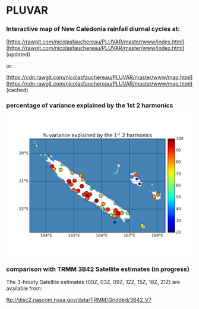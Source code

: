# PLUVAR

### Interactive map of New Caledonia rainfall diurnal cycles at:

[https://rawgit.com/nicolasfauchereau/PLUVAR/master/www/index.html](https://rawgit.com/nicolasfauchereau/PLUVAR/master/www/index.html) (updated)

or:

[https://cdn.rawgit.com/nicolasfauchereau/PLUVAR/master/www/map.html](https://cdn.rawgit.com/nicolasfauchereau/PLUVAR/master/www/map.html) (cached)

### percentage of variance explained by the 1st 2 harmonics

![var explained](https://raw.githubusercontent.com/nicolasfauchereau/PLUVAR/master/figures/map_var_explained_2harm.png "variance explained")

### comparison with TRMM 3B42 Satellite estimates (in progress)

The 3-hourly Satellite estimates (00Z, 03Z, 09Z, 12Z, 15Z, 18Z, 21Z) are available from:

ftp://disc2.nascom.nasa.gov/data/TRMM/Gridded/3B42_V7
